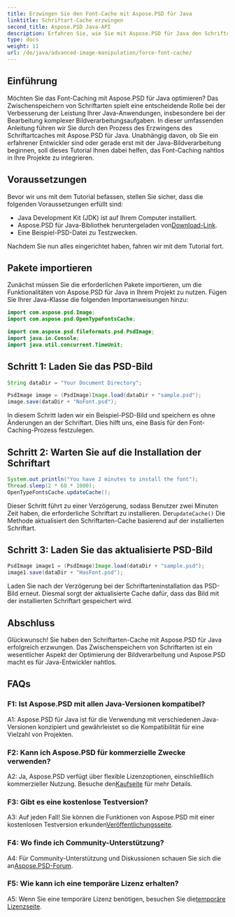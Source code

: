 ```yaml
---
title: Erzwingen Sie den Font-Cache mit Aspose.PSD für Java
linktitle: Schriftart-Cache erzwingen
second_title: Aspose.PSD Java-API
description: Erfahren Sie, wie Sie mit Aspose.PSD für Java den Schriftcache erzwingen. Optimieren Sie die Bildverarbeitung und steigern Sie die Leistung mit dieser Schritt-für-Schritt-Anleitung.
type: docs
weight: 11
url: /de/java/advanced-image-manipulation/force-font-cache/
---
```

## Einführung

Möchten Sie das Font-Caching mit Aspose.PSD für Java optimieren? Das Zwischenspeichern von Schriftarten spielt eine entscheidende Rolle bei der Verbesserung der Leistung Ihrer Java-Anwendungen, insbesondere bei der Bearbeitung komplexer Bildverarbeitungsaufgaben. In dieser umfassenden Anleitung führen wir Sie durch den Prozess des Erzwingens des Schriftartcaches mit Aspose.PSD für Java. Unabhängig davon, ob Sie ein erfahrener Entwickler sind oder gerade erst mit der Java-Bildverarbeitung beginnen, soll dieses Tutorial Ihnen dabei helfen, das Font-Caching nahtlos in Ihre Projekte zu integrieren.

## Voraussetzungen

Bevor wir uns mit dem Tutorial befassen, stellen Sie sicher, dass die folgenden Voraussetzungen erfüllt sind:

- Java Development Kit (JDK) ist auf Ihrem Computer installiert.
-  Aspose.PSD für Java-Bibliothek heruntergeladen von[Download-Link](https://releases.aspose.com/psd/java/).
- Eine Beispiel-PSD-Datei zu Testzwecken.

Nachdem Sie nun alles eingerichtet haben, fahren wir mit dem Tutorial fort.

## Pakete importieren

Zunächst müssen Sie die erforderlichen Pakete importieren, um die Funktionalitäten von Aspose.PSD für Java in Ihrem Projekt zu nutzen. Fügen Sie Ihrer Java-Klasse die folgenden Importanweisungen hinzu:

```java
import com.aspose.psd.Image;
import com.aspose.psd.OpenTypeFontsCache;

import com.aspose.psd.fileformats.psd.PsdImage;
import java.io.Console;
import java.util.concurrent.TimeUnit;
```

## Schritt 1: Laden Sie das PSD-Bild

```java
String dataDir = "Your Document Directory";

PsdImage image = (PsdImage)Image.load(dataDir + "sample.psd");
image.save(dataDir + "NoFont.psd");
```

In diesem Schritt laden wir ein Beispiel-PSD-Bild und speichern es ohne Änderungen an der Schriftart. Dies hilft uns, eine Basis für den Font-Caching-Prozess festzulegen.

## Schritt 2: Warten Sie auf die Installation der Schriftart

```java
System.out.println("You have 2 minutes to install the font");
Thread.sleep(2 * 60 * 1000);
OpenTypeFontsCache.updateCache();
```

 Dieser Schritt führt zu einer Verzögerung, sodass Benutzer zwei Minuten Zeit haben, die erforderliche Schriftart zu installieren. Der`updateCache()` Die Methode aktualisiert den Schriftarten-Cache basierend auf der installierten Schriftart.

## Schritt 3: Laden Sie das aktualisierte PSD-Bild

```java
PsdImage image1 = (PsdImage)Image.load(dataDir + "sample.psd");
image1.save(dataDir + "HasFont.psd");
```

Laden Sie nach der Verzögerung bei der Schriftarteninstallation das PSD-Bild erneut. Diesmal sorgt der aktualisierte Cache dafür, dass das Bild mit der installierten Schriftart gespeichert wird.

## Abschluss

Glückwunsch! Sie haben den Schriftarten-Cache mit Aspose.PSD für Java erfolgreich erzwungen. Das Zwischenspeichern von Schriftarten ist ein wesentlicher Aspekt der Optimierung der Bildverarbeitung und Aspose.PSD macht es für Java-Entwickler nahtlos.

## FAQs

### F1: Ist Aspose.PSD mit allen Java-Versionen kompatibel?

A1: Aspose.PSD für Java ist für die Verwendung mit verschiedenen Java-Versionen konzipiert und gewährleistet so die Kompatibilität für eine Vielzahl von Projekten.

### F2: Kann ich Aspose.PSD für kommerzielle Zwecke verwenden?

 A2: Ja, Aspose.PSD verfügt über flexible Lizenzoptionen, einschließlich kommerzieller Nutzung. Besuche den[Kaufseite](https://purchase.aspose.com/buy) für mehr Details.

### F3: Gibt es eine kostenlose Testversion?

 A3: Auf jeden Fall! Sie können die Funktionen von Aspose.PSD mit einer kostenlosen Testversion erkunden[Veröffentlichungsseite](https://releases.aspose.com/).

### F4: Wo finde ich Community-Unterstützung?

 A4: Für Community-Unterstützung und Diskussionen schauen Sie sich die an[Aspose.PSD-Forum](https://forum.aspose.com/c/psd/34).

### F5: Wie kann ich eine temporäre Lizenz erhalten?

 A5: Wenn Sie eine temporäre Lizenz benötigen, besuchen Sie die[temporäre Lizenzseite](https://purchase.aspose.com/temporary-license/).